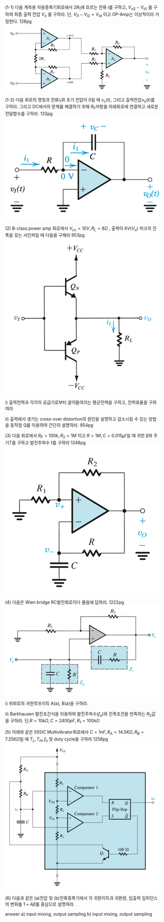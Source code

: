 (1-1) 다음 계측용 차동증폭기회로에서 $2R_{1}$에 흐르는 전류 i를 구하고, $V_{o2} - V_{o1}$  를 구하여 최종 출력 전압  $V_{o}$ 를 구하라. 
단,  $V_{I1} - V_{I2} = V_{Id}$  이고  OP-Amp는 이상적이라 가정한다.
126pg
![](assets/ㅈㅂ%20기말-20240618001233543.png)



(1-2) 다음 회로의 명칭과 전류$i_{1}$와 초기 전압이 0일 때 $v_{c}(t)$, 그리고 출력전압$v_{o}(t)$를 구하라. 그리고 DC에서의 문제를 해결하기 위해 $R_{F}$저항을 아래회로에 연결하고 새로운 전달함수를 구하라.
133pg
![](assets/ㅈㅂ%20기말-20240618001658483.png)


(2) B-class power amp 회로에서 $V_{cc} = 10V, R_{L}=8Ω$  , 출력이 $6V(V_{o})$ 피크의 진폭을 갖는 사인파일 때 다음을 구해라
953pg
![300](assets/ㅈㅂ%20기말-20240618002707893.png)

i) 출력전력과 각각의 공급기로부터 끌어들여지는 평균전력을 구하고, 전력효율을 구하여라

ii) 출력에서 생기는 cross-over distortion의 원인을 설명하고 감소시킬 수 있는 방법을 동작점 Q를 이용하여 간단히 설명하라.
954pg


(3) 다음 회로에서 $R_{F} = 100k, R_{2}= 1M$ 이고 $R=1M,C=0.015㎌$일 때 귀한 β와 주기T를 구하고 발진주파수 f를 구하라
1248pg
![300](assets/ㅈㅂ%20기말-20240618004547175.png)

(4) 다음은 Wien bridge RC발진회로이다 물음에 답하라.
1222pg
![](assets/ㅈㅂ%20기말-20240618004855566.png)

i) 위회로의 귀한루프이득 A(a), B(a)을 구하라.

ii) Barkhausen 발진조건식을 이용하여 발진주파수($f_{o}$)와 진폭조건을 만족하는 $R_{2}$값을 구하라. 단,$R = 10kΩ , C = 2400pF , R_{1} = 100kΩ$ 


(5) 아래와 같은 555IC Multivibrator회로에서 $C= 1nF, R_{A}=14.5KΩ , R_{B}=7.25KΩ$일 때 $T_{L},T_{H},f_{o}$ 및 duty cycle을 구하라
1258pg
![400](assets/ㅈㅂ%20기말-20240618005832461.png)


(6) 다음과 같은 (a)전압 및 (b)전류증폭기에서 각 귀환이득과 귀환량, 입출력 임피던스의 변화를 $1+Aβ$를 중심으로 설명하라.

answer
a) input mixing, output sampling
b) input mixing, output sampling